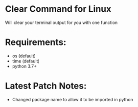 # Clear Command for Linux
Will clear your terminal output for you with one function

# Requirements:
 - os (default)
 - time (default)
 - python 3.7+

# Latest Patch Notes:
 - Changed package name to allow it to be imported in python